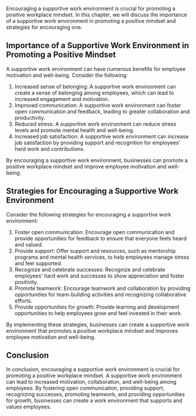 
Encouraging a supportive work environment is crucial for promoting a positive workplace mindset. In this chapter, we will discuss the importance of a supportive work environment in promoting a positive mindset and strategies for encouraging one.

Importance of a Supportive Work Environment in Promoting a Positive Mindset
---------------------------------------------------------------------------

A supportive work environment can have numerous benefits for employee motivation and well-being. Consider the following:

1. Increased sense of belonging: A supportive work environment can create a sense of belonging among employees, which can lead to increased engagement and motivation.
2. Improved communication: A supportive work environment can foster open communication and feedback, leading to greater collaboration and productivity.
3. Reduced stress: A supportive work environment can reduce stress levels and promote mental health and well-being.
4. Increased job satisfaction: A supportive work environment can increase job satisfaction by providing support and recognition for employees' hard work and contributions.

By encouraging a supportive work environment, businesses can promote a positive workplace mindset and improve employee motivation and well-being.

Strategies for Encouraging a Supportive Work Environment
--------------------------------------------------------

Consider the following strategies for encouraging a supportive work environment:

1. Foster open communication: Encourage open communication and provide opportunities for feedback to ensure that everyone feels heard and valued.
2. Provide support: Offer support and resources, such as mentorship programs and mental health services, to help employees manage stress and feel supported.
3. Recognize and celebrate successes: Recognize and celebrate employees' hard work and successes to show appreciation and foster positivity.
4. Promote teamwork: Encourage teamwork and collaboration by providing opportunities for team-building activities and recognizing collaborative efforts.
5. Provide opportunities for growth: Provide learning and development opportunities to help employees grow and feel invested in their work.

By implementing these strategies, businesses can create a supportive work environment that promotes a positive workplace mindset and improves employee motivation and well-being.

Conclusion
----------

In conclusion, encouraging a supportive work environment is crucial for promoting a positive workplace mindset. A supportive work environment can lead to increased motivation, collaboration, and well-being among employees. By fostering open communication, providing support, recognizing successes, promoting teamwork, and providing opportunities for growth, businesses can create a work environment that supports and values employees.
